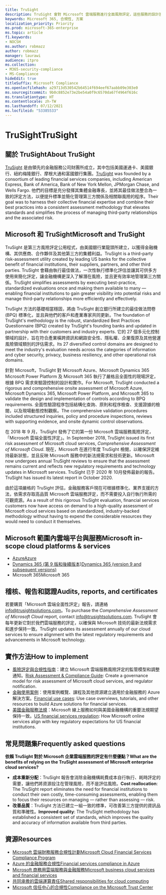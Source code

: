 ```yaml
---
title: TruSight
description: TruSight 會對 Microsoft 雲端服務進行全面風險評定，這些服務的設計旨在符合其金融服務客戶的嚴格需求。
keywords: Microsoft 365, 合規性, 方案
localization_priority: Priority
ms.prod: microsoft-365-enterprise
ms.topic: article
f1.keywords:
- NOCSH
ms.author: robmazz
author: robmazz
manager: laurawi
audience: itpro
ms.collection:
- M365-security-compliance
- MS-Compliance
hideEdit: true
titleSuffix: Microsoft Compliance
ms.openlocfilehash: a29713d530542b64514f694eef67aabb09e303e0
ms.sourcegitcommit: 9b0c8852e73e2be54a0f9c6570da67f4964f616c
ms.translationtype: HT
ms.contentlocale: zh-TW
ms.lasthandoff: 07/12/2021
ms.locfileid: "53385533"
---
```

# <a name="trusight"></a><span data-ttu-id="74af4-104">TruSight</span><span class="sxs-lookup"><span data-stu-id="74af4-104">TruSight</span></span>

## <a name="about-trusight"></a><span data-ttu-id="74af4-105">關於 TruSight</span><span class="sxs-lookup"><span data-stu-id="74af4-105">About TruSight</span></span>

<span data-ttu-id="74af4-106">[TruSight](https://trusightsolutions.com/) 是由領先的金融服務公司財團所成立，其中包括美國運通卡、美國銀行、紐約梅隆銀行、摩根大通和富國銀行集團。</span><span class="sxs-lookup"><span data-stu-id="74af4-106">[TruSight](https://trusightsolutions.com/) was founded by a consortium of leading financial services companies, including American Express, Bank of America, Bank of New York Mellon, JPMorgan Chase, and Wells Fargo.</span></span> <span data-ttu-id="74af4-107">他們的目標是充分發揮其集體金融專長，並將其最佳做法整合為一致的評定方法，以便提升標準並簡化管理第三方關係及相關聯風險的程序。</span><span class="sxs-lookup"><span data-stu-id="74af4-107">Their goal was to harness their collective financial expertise and combine their best practices into a consistent assessment methodology that elevates standards and simplifies the process of managing third-party relationships and the associated risk.</span></span>

## <a name="microsoft-and-trusight"></a><span data-ttu-id="74af4-108">Microsoft 和 TruSight</span><span class="sxs-lookup"><span data-stu-id="74af4-108">Microsoft and TruSight</span></span>

<span data-ttu-id="74af4-109">TruSight 是第三方風險評定公用程式，由美國銀行業龍頭所建立，以獲得金融機構、其供應商、合作夥伴及其他第三方的集體利益。</span><span class="sxs-lookup"><span data-stu-id="74af4-109">TruSight is a third-party risk-assessment utility created by leading US banks for the collective benefit of financial institutions, their suppliers, partners, and other third parties.</span></span> <span data-ttu-id="74af4-110">TruSight 會藉由執行最佳做法，一次性執行標準化評估並讓其可供多方使用來簡化評定，讓金融機構更深入了解潛在風險，並且更有效率地管理第三方關係。</span><span class="sxs-lookup"><span data-stu-id="74af4-110">TruSight simplifies assessments by executing best-practice, standardized evaluations once and making them available to many — enabling financial institutions to gain greater visibility into potential risks and manage third-party relationships more efficiently and effectively.</span></span>

<span data-ttu-id="74af4-111">TruSight 方法的基礎相當穩固，將由 TruSight 創立銀行所建立的最佳做法問卷 (BPQ) 標準化，並且與他們的客戶和產業專家共同更新。</span><span class="sxs-lookup"><span data-stu-id="74af4-111">The foundation of TruSight's methodology is the robust, standardized Best Practices Questionnaire (BPQ) created by TruSight's founding banks and updated in partnership with their customers and industry experts.</span></span> <span data-ttu-id="74af4-112">它的 27 個多元化控制領域的設計，旨在符合產業橫跨資訊和網路安全性、隱私權、企業復原及其他營運風險領域類別的評估需求。</span><span class="sxs-lookup"><span data-stu-id="74af4-112">Its 27 diversified control domains are designed to meet the industry's evaluation needs across the categories of information and cyber security, privacy, business resiliency, and other operational risk domains.</span></span>

<span data-ttu-id="74af4-113">針對 Microsoft，TruSight 對 Microsoft Azure、Microsoft Dynamics 365 Microsoft Power Platform 及 Microsoft 365 執行了嚴格且全面性的現場評定，根據 BPQ 需求來驗證控制的設計和實作。</span><span class="sxs-lookup"><span data-stu-id="74af4-113">For Microsoft, TruSight conducted a rigorous and comprehensive onsite assessment of Microsoft Azure, Microsoft Dynamics 365, Microsoft Power Platform, and Microsoft 365 to validate the design and implementation of controls according to BPQ requirements.</span></span> <span data-ttu-id="74af4-114">全面性驗證程序包括結構化查詢、原則和程序檢查、支援證據的檢閱，以及現場動態控制觀察。</span><span class="sxs-lookup"><span data-stu-id="74af4-114">The comprehensive validation procedures included structured inquiries, policy and procedure inspections, reviews with supporting evidence, and onsite dynamic control observations.</span></span>

<span data-ttu-id="74af4-115">在 2018 年 9 月，TruSight 發佈了它的第一份 Microsoft 雲端服務風險評定，「Microsoft 雲端全面性評定」。</span><span class="sxs-lookup"><span data-stu-id="74af4-115">In September 2018, TruSight issued its first risk assessment of Microsoft cloud services, *Comprehensive Assessment of Microsoft Cloud*.</span></span> <span data-ttu-id="74af4-116">現在，Microsoft 在進行年度 TruSight 檢閱，以確保評定維持最新狀態，並且反映 Microsoft 服務中的新法規需求和技術更新。</span><span class="sxs-lookup"><span data-stu-id="74af4-116">Microsoft now undergoes annual TruSight reviews to ensure that the assessment remains current and reflects new regulatory requirements and technology updates in Microsoft services.</span></span> <span data-ttu-id="74af4-117">TruSight 已于 2020 年 10月發佈最新的報告。</span><span class="sxs-lookup"><span data-stu-id="74af4-117">TruSight has issued its latest report in October 2020.</span></span>

<span data-ttu-id="74af4-118">由於這項嚴格的 TruSight 評估，金融服務客戶現在可根據標準化、業界支援的方法，依需求存取高品質 Microsoft 雲端服務評定，而不需要投入自行執行所需的可觀資源。</span><span class="sxs-lookup"><span data-stu-id="74af4-118">As a result of this rigorous TruSight evaluation, financial services customers now have access on demand to a high-quality assessment of Microsoft cloud services based on standardized, industry-backed methodology without having to expend the considerable resources they would need to conduct it themselves.</span></span>

## <a name="microsoft-in-scope-cloud-platforms--services"></a><span data-ttu-id="74af4-119">Microsoft 範圍內雲端平台與服務</span><span class="sxs-lookup"><span data-stu-id="74af4-119">Microsoft in-scope cloud platforms & services</span></span>

- [<span data-ttu-id="74af4-120">Azure</span><span class="sxs-lookup"><span data-stu-id="74af4-120">Azure</span></span>](https://aka.ms/AzureCompliance)
- [<span data-ttu-id="74af4-121">Dynamics 365 (第 9 版和後續版本)</span><span class="sxs-lookup"><span data-stu-id="74af4-121">Dynamics 365 (version 9 and subsequent versions)</span></span>](https://aka.ms/d365-compliance-list)
- <span data-ttu-id="74af4-122">Microsoft 365</span><span class="sxs-lookup"><span data-stu-id="74af4-122">Microsoft 365</span></span>

## <a name="audits-reports-and-certificates"></a><span data-ttu-id="74af4-123">稽核、報告和認證</span><span class="sxs-lookup"><span data-stu-id="74af4-123">Audits, reports, and certificates</span></span>

<span data-ttu-id="74af4-124">若要購買「Microsoft 雲端全面性評定」報告，請連絡 info@trusightsolutions.com。</span><span class="sxs-lookup"><span data-stu-id="74af4-124">To purchase the *Comprehensive Assessment of Microsoft Cloud* report, contact info@trusightsolutions.com.</span></span> <span data-ttu-id="74af4-125">TruSight 會每年更新它對於我們雲端服務的評定，以確保與 Microsoft 技術的最新法規需求和進步保持一致。</span><span class="sxs-lookup"><span data-stu-id="74af4-125">TruSight updates its assessment annually of our cloud services to ensure alignment with the latest regulatory requirements and advancements in Microsoft technology.</span></span>

## <a name="how-to-implement"></a><span data-ttu-id="74af4-126">實作方法</span><span class="sxs-lookup"><span data-stu-id="74af4-126">How to implement</span></span>

- <span data-ttu-id="74af4-127">[風險評定與合規性指南](https://aka.ms/RiskGovernanceGuide)：建立 Microsoft 雲端服務風險評定的監管模型和調整通知。</span><span class="sxs-lookup"><span data-stu-id="74af4-127">[Risk Assessment & Compliance Guide](https://aka.ms/RiskGovernanceGuide): Create a governance model for risk assessment of Microsoft cloud services, and regulator notification.</span></span>
- <span data-ttu-id="74af4-128">[金融使用案例](/azure/industry/financial/)：使用案例概覽、課程及其他資源建立適用於金融服務的 Azure 解決方案。</span><span class="sxs-lookup"><span data-stu-id="74af4-128">[Financial use cases](/azure/industry/financial/): Use case overviews, tutorials, and other resources to build Azure solutions for financial services.</span></span>
- <span data-ttu-id="74af4-129">[美國金融服務法規](https://aka.ms/FinServ-Guide-US)：Microsoft 線上服務如何與美國金融機構的重要法規期望保持一致。</span><span class="sxs-lookup"><span data-stu-id="74af4-129">[US financial services regulation](https://aka.ms/FinServ-Guide-US): How Microsoft online services align with key regulatory expectations for US financial institutions.</span></span>

## <a name="frequently-asked-questions"></a><span data-ttu-id="74af4-130">常見問題集</span><span class="sxs-lookup"><span data-stu-id="74af4-130">Frequently asked questions</span></span>

<span data-ttu-id="74af4-131">**依賴 TruSight 對於 Microsoft 企業雲端服務的評定有什麼優點？**</span><span class="sxs-lookup"><span data-stu-id="74af4-131">**What are the benefits of relying on the TruSight assessment of Microsoft enterprise cloud services?**</span></span>

- <span data-ttu-id="74af4-132">**成本重新分配**：TruSight 報告會消除金融機構耗費成本自行執行、耗時評定的需要，讓他們將資源投注在管理風險，而不是評估風險。</span><span class="sxs-lookup"><span data-stu-id="74af4-132">**Cost reallocation**: The TruSight report eliminates the need for financial institutions to conduct their own costly, time-consuming assessments, enabling them to focus their resources on managing — rather than assessing — risk.</span></span>
- <span data-ttu-id="74af4-133">**改善品質**：TruSight 方法已建立一組一致的標準，可改善第三方提供的資訊品質和準確性。</span><span class="sxs-lookup"><span data-stu-id="74af4-133">**Improved quality**: The TruSight methodology has established a consistent set of standards, which improves the quality and accuracy of information available from third parties.</span></span>

## <a name="resources"></a><span data-ttu-id="74af4-134">資源</span><span class="sxs-lookup"><span data-stu-id="74af4-134">Resources</span></span>

- [<span data-ttu-id="74af4-135">Microsoft 雲端財務服務合規性計劃</span><span class="sxs-lookup"><span data-stu-id="74af4-135">Microsoft Cloud Financial Services Compliance Program</span></span>](https://aka.ms/FSCP-Print)
- [<span data-ttu-id="74af4-136">Azure 的金融服務合規性</span><span class="sxs-lookup"><span data-stu-id="74af4-136">Financial services compliance in Azure</span></span>](https://aka.ms/FinServ-Compliance-Azure)
- [<span data-ttu-id="74af4-137">Microsoft 商務用雲端服務與金融服務</span><span class="sxs-lookup"><span data-stu-id="74af4-137">Microsoft business cloud services and financial services</span></span>](https://aka.ms/FinServ-Compliance)
- [<span data-ttu-id="74af4-138">共同承擔的雲端運算責任</span><span class="sxs-lookup"><span data-stu-id="74af4-138">Shared responsibilities for cloud computing</span></span>](https://aka.ms/sharedresponsibility)
- [<span data-ttu-id="74af4-139">Microsoft 信任中心的合規性</span><span class="sxs-lookup"><span data-stu-id="74af4-139">Compliance on the Microsoft Trust Center</span></span>](https://www.microsoft.com/trust-center/compliance/compliance-overview)
